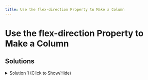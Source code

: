 ```yaml
---
title: Use the flex-direction Property to Make a Column
---
```

# Use the flex-direction Property to Make a Column

## Solutions

<details><summary>Solution 1 (Click to Show/Hide)</summary>

To stack the child elements of your flex container on top of each other you would change the <i>flex-direction</i> the following way:

```CSS
#main-container {
    display: flex;
    flex-direction: column;
}
```
</details>
